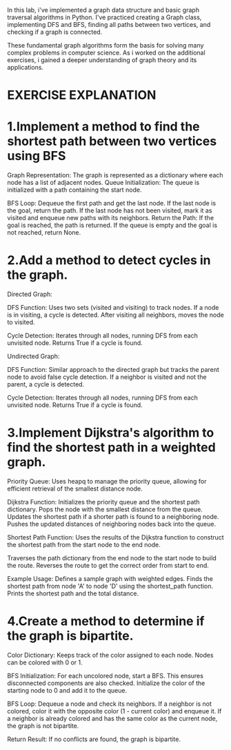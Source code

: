 In this lab, i've implemented a graph data structure and basic graph traversal algorithms in Python. I've practiced creating a Graph class, implementing DFS and BFS, finding all paths between two vertices, and checking if a graph is connected.

These fundamental graph algorithms form the basis for solving many complex problems in computer science. As i worked on the additional exercises, i gained a deeper understanding of graph theory and its applications.




# EXERCISE EXPLANATION

# 1.Implement a method to find the shortest path between two vertices using BFS
Graph Representation: The graph is represented as a dictionary where each node has a list of adjacent nodes.
Queue Initialization: The queue is initialized with a path containing the start node.

BFS Loop:
Dequeue the first path and get the last node.
If the last node is the goal, return the path.
If the last node has not been visited, mark it as visited and enqueue new paths with its neighbors.
Return the Path: If the goal is reached, the path is returned. If the queue is empty and the goal is not reached, return None.

# 2.Add a method to detect cycles in the graph.

Directed Graph:

DFS Function:
Uses two sets (visited and visiting) to track nodes.
If a node is in visiting, a cycle is detected.
After visiting all neighbors, moves the node to visited.

Cycle Detection:
Iterates through all nodes, running DFS from each unvisited node.
Returns True if a cycle is found.

Undirected Graph:

DFS Function:
Similar approach to the directed graph but tracks the parent node to avoid false cycle detection.
If a neighbor is visited and not the parent, a cycle is detected.

Cycle Detection:
Iterates through all nodes, running DFS from each unvisited node.
Returns True if a cycle is found.

# 3.Implement Dijkstra's algorithm to find the shortest path in a weighted graph.

Priority Queue:
Uses heapq to manage the priority queue, allowing for efficient retrieval of the smallest distance node.

Dijkstra Function:
Initializes the priority queue and the shortest path dictionary.
Pops the node with the smallest distance from the queue.
Updates the shortest path if a shorter path is found to a neighboring node.
Pushes the updated distances of neighboring nodes back into the queue.

Shortest Path Function:
Uses the results of the Dijkstra function to construct the shortest path from the start node to the end node.

Traverses the path dictionary from the end node to the start node to build the route.
Reverses the route to get the correct order from start to end.

Example Usage:
Defines a sample graph with weighted edges.
Finds the shortest path from node 'A' to node 'D' using the shortest_path function.
Prints the shortest path and the total distance.

# 4.Create a method to determine if the graph is bipartite.

Color Dictionary:
Keeps track of the color assigned to each node. Nodes can be colored with 0 or 1.

BFS Initialization:
For each uncolored node, start a BFS. This ensures disconnected components are also checked.
Initialize the color of the starting node to 0 and add it to the queue.

BFS Loop:
Dequeue a node and check its neighbors.
If a neighbor is not colored, color it with the opposite color (1 - current color) and enqueue it.
If a neighbor is already colored and has the same color as the current node, the graph is not bipartite.

Return Result:
If no conflicts are found, the graph is bipartite.